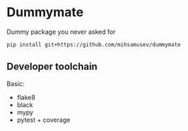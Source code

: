 
# Dummymate
Dummy package you never asked for



```bash
pip install git+https://github.com/mihsamusev/dummymate
```

## Developer toolchain
Basic:

- flake8
- black
- mypy
- pytest + coverage


